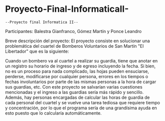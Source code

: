 # Proyecto-Final-InformaticaII-
    --Proyecto final Informatica II--

Participantes: Balestra Gianfranco, Gómez Martín y Ponce Leandro
               
Breve descripción del proyecto:
  El proyecto consiste en solucionar una problemática del cuartel de Bomberos Voluntarios de San Martín "El Libertador" que es la siguiente:
  
  Cuando un bombero va al cuartel a realizar su guardia, tiene que anotar en un registro su horario de ingreso y de egreso incluyendo la fecha. Si bien, no es un proceso para nada complicado, 
las hojas pueden ensuciarse, perderse, modificarse por cualquier persona, errores en los tiempos o fechas involuntarios por parte de las mismas personas a la hora de cargar sus guardias, etc. Con 
este proyecto se salvarían varias cuestiones mencionadas y el ingreso a las guardias sería más rápido y sencillo. Además, hay personas encargadas de calcular las horas de guardia de cada personal del cuartel
y se vuelve una tarea tediosa que requiere tiempo y concentración, por lo que el programa sería de una grandísima ayuda en esto puesto que lo calcularía automáticamente.
